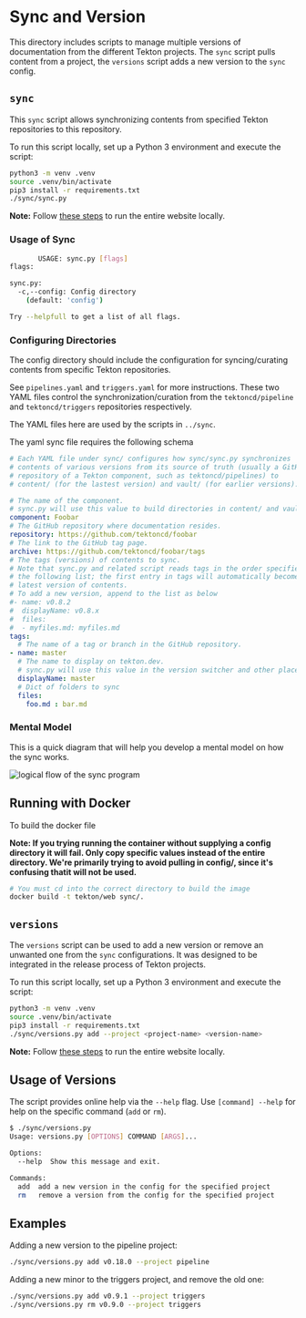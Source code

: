 # Sync and Version

This directory includes scripts to manage multiple versions of
documentation from the different Tekton projects.
The `sync` script pulls content from a project, the `versions`
script adds a new version to the `sync` config.

## `sync`

This `sync` script allows synchronizing contents from specified Tekton
repositories to this repository.

To run this script locally, set up a Python 3 environment and execute
the script:

```bash
python3 -m venv .venv
source .venv/bin/activate
pip3 install -r requirements.txt
./sync/sync.py
```

**Note:** Follow [these steps](../DEVELOPMENT.md) to run the entire website locally.

### Usage of Sync

```bash
       USAGE: sync.py [flags]
flags:

sync.py:
  -c,--config: Config directory
    (default: 'config')

Try --helpfull to get a list of all flags.
```

### Configuring Directories

The config directory should include the configuration for syncing/curating contents from
specific Tekton repositories.

See `pipelines.yaml` and `triggers.yaml` for more instructions. These two
YAML files control the synchronization/curation from the `tektoncd/pipeline`
and `tektoncd/triggers` repositories respectively.

The YAML files here are used by the scripts in `../sync`.

The yaml sync file requires the following schema

```yaml
# Each YAML file under sync/ configures how sync/sync.py synchronizes
# contents of various versions from its source of truth (usually a GitHub
# repository of a Tekton component, such as tektoncd/pipelines) to
# content/ (for the lastest version) and vault/ (for earlier versions).

# The name of the component.
# sync.py will use this value to build directories in content/ and vault/. This is used to for the list on the redenred web website.
component: Foobar
# The GitHub repository where documentation resides.
repository: https://github.com/tektoncd/foobar
# The link to the GitHub tag page.
archive: https://github.com/tektoncd/foobar/tags
# The tags (versions) of contents to sync.
# Note that sync.py and related script reads tags in the order specified in
# the following list; the first entry in tags will automatically become the
# latest version of contents.
# To add a new version, append to the list as below
#- name: v0.8.2
#  displayName: v0.8.x
#  files:
#  - myfiles.md: myfiles.md
tags:
  # The name of a tag or branch in the GitHub repository.
- name: master
  # The name to display on tekton.dev.
  # sync.py will use this value in the version switcher and other places.
  displayName: master
  # Dict of folders to sync
  files:
    foo.md : bar.md
```

### Mental Model

This is a quick diagram that will help you develop a mental model on how the sync works.

![logical flow of the sync program](../static/images/mental_model.png)

## Running with Docker

To build the docker file

**Note: If you trying running the container without supplying a config directory it will fail. Only copy specific values instead of the entire directory. We're primarily trying to avoid pulling in config/, since it's confusing thatit will not be used.**

```bash
# You must cd into the correct directory to build the image
docker build -t tekton/web sync/.
```

## `versions`

The `versions` script can be used to add a new version or remove an unwanted
one from the `sync` configurations.
It was designed to be integrated in the release process of Tekton projects.

To run this script locally, set up a Python 3 environment and execute
the script:

```bash
python3 -m venv .venv
source .venv/bin/activate
pip3 install -r requirements.txt
./sync/versions.py add --project <project-name> <version-name>
```

**Note:** Follow [these steps](../DEVELOPMENT.md) to run the entire website locally.

## Usage of Versions

The script provides online help via the `--help` flag.
Use `[command] --help` for help on the specific command (`add` or `rm`).

```bash
$ ./sync/versions.py
Usage: versions.py [OPTIONS] COMMAND [ARGS]...

Options:
  --help  Show this message and exit.

Commands:
  add  add a new version in the config for the specified project
  rm   remove a version from the config for the specified project
```

## Examples

Adding a new version to the pipeline project:

```bash
./sync/versions.py add v0.18.0 --project pipeline
```

Adding a new minor to the triggers project, and remove the old one:

```bash
./sync/versions.py add v0.9.1 --project triggers
./sync/versions.py rm v0.9.0 --project triggers
```
